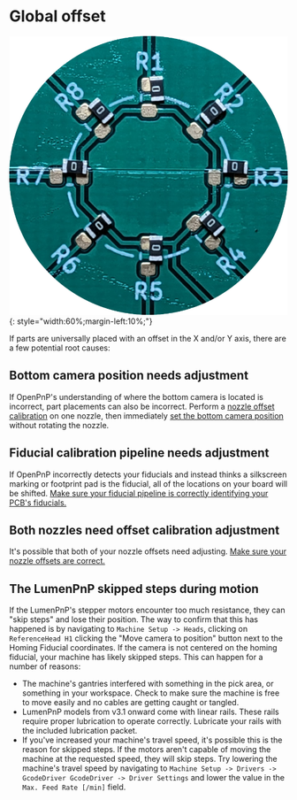 # Global offset

![parts placed with a consistent global offset](img/global-offset.png){: style="width:60%;margin-left:10%;"}

If parts are universally placed with an offset in the X and/or Y axis, there are a few potential root causes:

## Bottom camera position needs adjustment

If OpenPnP's understanding of where the bottom camera is located is incorrect, part placements can also be incorrect. Perform a [nozzle offset calibration](/openpnp/calibration/6-nozzle-offset/) on one nozzle, then immediately [set the bottom camera position](/openpnp/calibration/7-bottom-camera-position/) without rotating the nozzle.

## Fiducial calibration pipeline needs adjustment

If OpenPnP incorrectly detects your fiducials and instead thinks a silkscreen marking or footprint pad is the fiducial, all of the locations on your board will be shifted. [Make sure your fiducial pipeline is correctly identifying your PCB's fiducials.](/openpnp/vision-pipeline-adjustment/3-pcb-fiducial-pipeline/)

## Both nozzles need offset calibration adjustment

It's possible that both of your nozzle offsets need adjusting. [Make sure your nozzle offsets are correct.](/openpnp/calibration/6-nozzle-offset/)

## The LumenPnP skipped steps during motion

If the LumenPnP's stepper motors encounter too much resistance, they can "skip steps" and lose their position. The way to confirm that this has happened is by navigating to `Machine Setup -> Heads`, clicking on `ReferenceHead H1` clicking the "Move camera to position" button next to the Homing Fiducial coordinates. If the camera is not centered on the homing fiducial, your machine has likely skipped steps. This can happen for a number of reasons:

- The machine's gantries interfered with something in the pick area, or something in your workspace. Check to make sure the machine is free to move easily and no cables are getting caught or tangled.
- LumenPnP models from v3.1 onward come with linear rails. These rails require proper lubrication to operate correctly. Lubricate your rails with the included lubrication packet.
- If you've increased your machine's travel speed, it's possible this is the reason for skipped steps. If the motors aren't capable of moving the machine at the requested speed, they will skip steps. Try lowering the machine's travel speed by navigating to `Machine Setup -> Drivers -> GcodeDriver GcodeDriver -> Driver Settings` and lower the value in the `Max. Feed Rate [/min]` field.